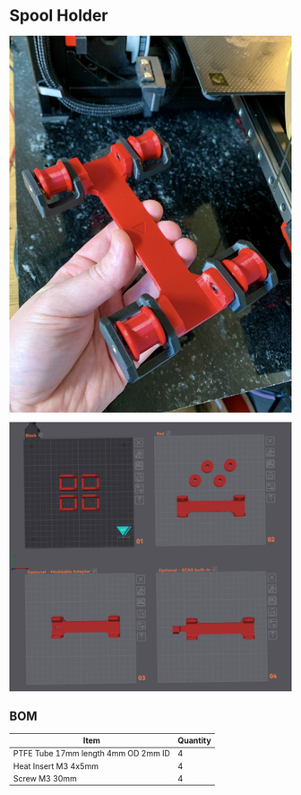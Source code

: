 # Spool Holder



![](Assets/1.jpg)

![](Assets/2.png)


## BOM

Item | Quantity
-|- 
PTFE Tube 17mm length 4mm OD 2mm ID   | 4
Heat Insert M3 4x5mm  | 4
Screw M3 30mm  | 4

